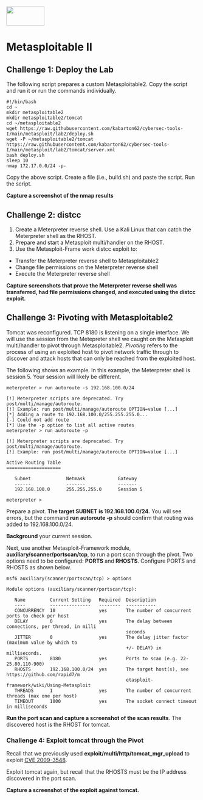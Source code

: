 # <img src="https://www.tamusa.edu/brandguide/jpeglogos/tamusa_final_logo_bw1.jpg" width="100" height="50"> 
# Metasploitable II

## Challenge 1: Deploy the Lab
The following script prepares a custom Metasploitable2. Copy the script and run it or run the commands individually.
```
#!/bin/bash
cd ~
mkdir metasploitable2
mkdir metasploitable2/tomcat
cd ~/metasploitable2
wget https://raw.githubusercontent.com/kabarton62/cybersec-tools-I/main/metasploit/lab2/deploy.sh
wget -P ~/metasploitable2/tomcat https://raw.githubusercontent.com/kabarton62/cybersec-tools-I/main/metasploit/lab2/tomcat/server.xml
bash deploy.sh
sleep 10
nmap 172.17.0.0/24 -p-
```
Copy the above script. Create a file (i.e., build.sh) and paste the script. Run the script.

**Capture a screenshot of the nmap results**

## Challenge 2: distcc
1. Create a Meterpreter reverse shell. Use a Kali Linux that can catch the Meterpreter shell as the RHOST.
2. Prepare and start a Metasploit multi/handler on the RHOST.
3. Use the Metasploit-Frame work distcc exploit to:
- Transfer the Meterpreter reverse shell to Metasploitable2
- Change file permissions on the Meterpreter reverse shell
- Execute the Meterpreter reverse shell

**Capture screenshots that prove the Meterpreter reverse shell was transferred, had file permissions changed, and executed using the distcc exploit.**

## Challenge 3: Pivoting with Metasploitable2
Tomcat was reconfigured. TCP 8180 is listening on a single interface. We will use the session from the Metepreter shell we caught on the Metasploit multi/handler to pivot through Metasploitable2. _Pivoting_ refers to the process of using an exploited host to pivot network traffic through to discover and attack hosts that can only be reached from the exploited host.

The following shows an example. In this example, the Meterpreter shell is session 5. Your session will likely be different.
```
meterpreter > run autoroute -s 192.168.100.0/24

[!] Meterpreter scripts are deprecated. Try post/multi/manage/autoroute.
[!] Example: run post/multi/manage/autoroute OPTION=value [...]
[*] Adding a route to 192.168.100.0/255.255.255.0...
[-] Could not add route
[*] Use the -p option to list all active routes
meterpreter > run autoroute -p

[!] Meterpreter scripts are deprecated. Try post/multi/manage/autoroute.
[!] Example: run post/multi/manage/autoroute OPTION=value [...]

Active Routing Table
====================

   Subnet             Netmask            Gateway
   ------             -------            -------
   192.168.100.0      255.255.255.0      Session 5

meterpreter > 
```

Prepare a pivot. **The target SUBNET is 192.168.100.0/24.** You will see errors, but the command **run autoroute -p** should confirm that routing was added to 192.168.100.0/24.

**Background** your current session.

Next, use another Metasploit-Framework module, **auxiliary/scanner/portscan/tcp**, to run a port scan through the pivot. Two options need to be configured: **PORTS** and **RHOSTS**. Configure PORTS and RHOSTS as shown below.

```
msf6 auxiliary(scanner/portscan/tcp) > options

Module options (auxiliary/scanner/portscan/tcp):

   Name         Current Setting   Required  Description
   ----         ---------------   --------  -----------
   CONCURRENCY  10                yes       The number of concurrent ports to check per host
   DELAY        0                 yes       The delay between connections, per thread, in milli
                                            seconds
   JITTER       0                 yes       The delay jitter factor (maximum value by which to
                                            +/- DELAY) in milliseconds.
   PORTS        8180              yes       Ports to scan (e.g. 22-25,80,110-900)
   RHOSTS       192.168.100.0/24  yes       The target host(s), see https://github.com/rapid7/m
                                            etasploit-framework/wiki/Using-Metasploit
   THREADS      1                 yes       The number of concurrent threads (max one per host)
   TIMEOUT      1000              yes       The socket connect timeout in milliseconds
   ```
   **Run the port scan and capture a screenshot of the scan results**. The discovered host is the RHOST for tomcat.

### Challenge 4: Exploit tomcat through the Pivot
Recall that we previously used **exploit/multi/http/tomcat_mgr_upload** to exploit [CVE 2009-3548](https://nvd.nist.gov/vuln/detail/CVE-2009-3548). 

Exploit tomcat again, but recall that the RHOSTS must be the IP address discovered in the port scan.

**Capture a screenshot of the exploit against tomcat.**
